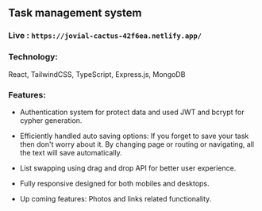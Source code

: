 ## Task management system

### Live : ```https://jovial-cactus-42f6ea.netlify.app/```

### Technology:
React, TailwindCSS, TypeScript, Express.js, MongoDB

### Features:
* Authentication system for protect data and used JWT and bcrypt for cypher generation.

* Efficiently handled auto saving options: If you forget to save your task then don't worry about it. By changing page or routing or navigating, all the text will save automatically.

* List swapping using drag and drop API for better user experience.

* Fully responsive designed for both mobiles and desktops.

* Up coming features: Photos and links related functionality.